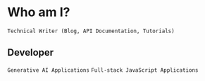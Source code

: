 # Who am I? 

`Technical Writer (Blog, API Documentation, Tutorials)` 

## Developer

`Generative AI Applications`
`Full-stack JavaScript Applications`






